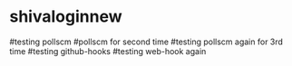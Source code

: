 # shivaloginnew
#testing pollscm
#pollscm for second time 
#testing pollscm again for 3rd time
#testing github-hooks
#testing web-hook again
